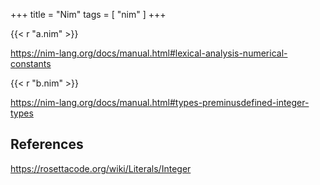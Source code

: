 +++
title = "Nim"
tags = [ "nim" ]
+++

{{< r "a.nim" >}}

<https://nim-lang.org/docs/manual.html#lexical-analysis-numerical-constants>

{{< r "b.nim" >}}

<https://nim-lang.org/docs/manual.html#types-preminusdefined-integer-types>

## References

<https://rosettacode.org/wiki/Literals/Integer>
